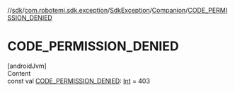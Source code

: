 //[sdk](../../../../index.md)/[com.robotemi.sdk.exception](../../index.md)/[SdkException](../index.md)/[Companion](index.md)/[CODE_PERMISSION_DENIED](-c-o-d-e_-p-e-r-m-i-s-s-i-o-n_-d-e-n-i-e-d.md)



# CODE_PERMISSION_DENIED  
[androidJvm]  
Content  
const val [CODE_PERMISSION_DENIED](-c-o-d-e_-p-e-r-m-i-s-s-i-o-n_-d-e-n-i-e-d.md): [Int](https://kotlinlang.org/api/latest/jvm/stdlib/kotlin/-int/index.html) = 403  



